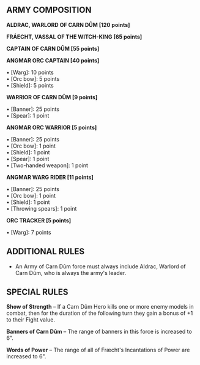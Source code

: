 ﻿## ARMY COMPOSITION

<div class="unitCard" markdown>

**ALDRAC, WARLORD OF CARN DÛM [120 points]**

**FRÁECHT, VASSAL OF THE WITCH-KING [65 points]**

**CAPTAIN OF CARN DÛM [55 points]**

**ANGMAR ORC CAPTAIN [40 points]**

• [Warg]: 10 points  
• [Orc bow]: 5 points  
• [Shield]: 5 points  

**WARRIOR OF CARN DÛM [9 points]**

• [Banner]: 25 points  
• [Spear]: 1 point  

**ANGMAR ORC WARRIOR [5 points]**

• [Banner]: 25 points  
• [Orc bow]: 1 point  
• [Shield]: 1 point  
• [Spear]: 1 point  
• [Two-handed weapon]: 1 point  

**ANGMAR WARG RIDER [11 points]**

• [Banner]: 25 points  
• [Orc bow]: 1 point  
• [Shield]: 1 point  
• [Throwing spears]: 1 point  

**ORC TRACKER [5 points]**

• [Warg]: 7 points  

</div>

## ADDITIONAL RULES

- An Army of Carn Dûm force must always include Aldrac, Warlord of Carn Dûm, who is always the army's leader.

## SPECIAL RULES

**Show of Strength** – If a Carn Dûm Hero kills one or more enemy models in combat, then for the duration of the following turn they gain a bonus of +1 to their Fight value.

**Banners of Carn Dûm** – The range of banners in this force is increased to 6".

**Words of Power** – The range of all of Fræcht's Incantations of Power are increased to 6".
